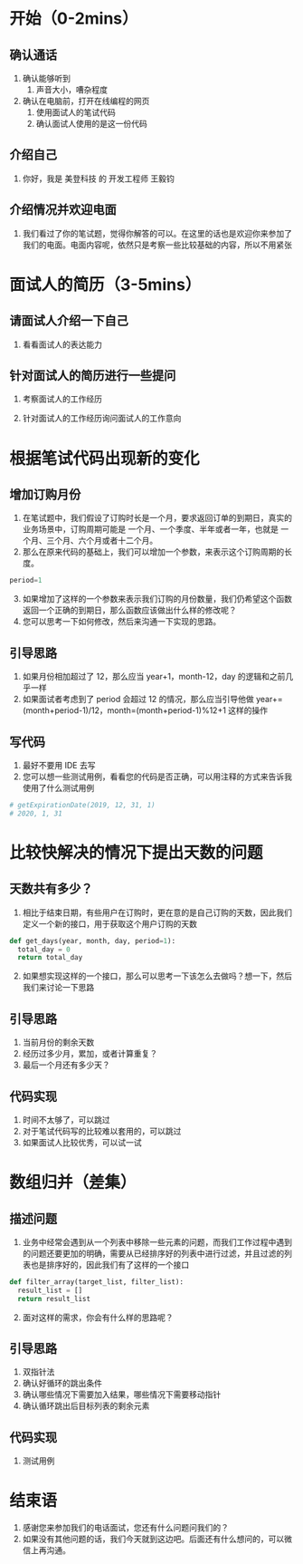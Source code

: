 # 开始（0-2mins）

## 确认通话

1. 确认能够听到
   1. 声音大小，嘈杂程度
2. 确认在电脑前，打开在线编程的网页
   1. 使用面试人的笔试代码
   2. 确认面试人使用的是这一份代码

## 介绍自己

1. 你好，我是 美登科技 的 开发工程师 王毅钧

## 介绍情况并欢迎电面

1. 我们看过了你的笔试题，觉得你解答的可以。在这里的话也是欢迎你来参加了我们的电面。电面内容呢，依然只是考察一些比较基础的内容，所以不用紧张

# 面试人的简历（3-5mins）

## 请面试人介绍一下自己

1. 看看面试人的表达能力

## 针对面试人的简历进行一些提问

1. 考察面试人的工作经历

2. 针对面试人的工作经历询问面试人的工作意向

# 根据笔试代码出现新的变化

## 增加订购月份

1. 在笔试题中，我们假设了订购时长是一个月，要求返回订单的到期日，真实的业务场景中，订购周期可能是 一个月、一个季度、半年或者一年，也就是 一个月、三个月、六个月或者十二个月。
2. 那么在原来代码的基础上，我们可以增加一个参数，来表示这个订购周期的长度。

```python
period=1
```

3. 如果增加了这样的一个参数来表示我们订购的月份数量，我们仍希望这个函数返回一个正确的到期日，那么函数应该做出什么样的修改呢？
4. 您可以思考一下如何修改，然后来沟通一下实现的思路。

## 引导思路

1. 如果月份相加超过了 12，那么应当 year+1，month-12，day 的逻辑和之前几乎一样
2. 如果面试者考虑到了 period 会超过 12 的情况，那么应当引导他做 year+=(month+period-1)/12，month=(month+period-1)%12+1 这样的操作

## 写代码

1. 最好不要用 IDE 去写
2. 您可以想一些测试用例，看看您的代码是否正确，可以用注释的方式来告诉我使用了什么测试用例

```python
# getExpirationDate(2019, 12, 31, 1)
# 2020, 1, 31
```

# 比较快解决的情况下提出天数的问题

## 天数共有多少？

1. 相比于结束日期，有些用户在订购时，更在意的是自己订购的天数，因此我们定义一个新的接口，用于获取这个用户订购的天数

```python
def get_days(year, month, day, period=1):
  total_day = 0
  return total_day
```

2. 如果想实现这样的一个接口，那么可以思考一下该怎么去做吗？想一下，然后我们来讨论一下思路

## 引导思路

1. 当前月份的剩余天数
2. 经历过多少月，累加，或者计算重复？
3. 最后一个月还有多少天？

## 代码实现

1. 时间不太够了，可以跳过
2. 对于笔试代码写的比较难以套用的，可以跳过
3. 如果面试人比较优秀，可以试一试

# 数组归并（差集）

## 描述问题

1. 业务中经常会遇到从一个列表中移除一些元素的问题，而我们工作过程中遇到的问题还要更加的明确，需要从已经排序好的列表中进行过滤，并且过滤的列表也是排序好的，因此我们有了这样的一个接口

```python
def filter_array(target_list, filter_list):
  result_list = []
  return result_list
```

2. 面对这样的需求，你会有什么样的思路呢？

## 引导思路

1. 双指针法
2. 确认好循环的跳出条件
3. 确认哪些情况下需要加入结果，哪些情况下需要移动指针
4. 确认循环跳出后目标列表的剩余元素

## 代码实现

1. 测试用例

# 结束语

1. 感谢您来参加我们的电话面试，您还有什么问题问我们的？
2. 如果没有其他问题的话，我们今天就到这边吧。后面还有什么想问的，可以微信上再沟通。
